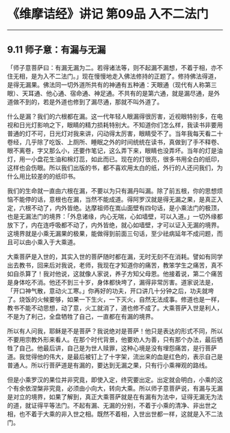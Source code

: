 # 《维摩诘经》讲记 第09品 入不二法门

------

## 9.11 师子意：有漏与无漏

「师子意菩萨曰：有漏无漏为二。若得诸法等，则不起漏不漏想，不着于相，亦不住无相，是为入不二法门。」现在慢慢地走入佛法修持的正题了。修持佛法得道，是得无漏果。佛法同一切外道所共有的神通有五种通：天眼通（现代有人称第三眼）、天耳通、他心通、宿命通、神足通。不共有的是第六通，就是漏尽通，是外道做不到的，若是外道也修到了漏尽通，那就不叫外道了。

什么是漏？我们的六根都在漏。这一代年轻人眼漏得很厉害，近视眼特别多，在电视和日光灯影响之下，眼睛的精力损耗特别大。不知道你们怎么样，我读书非要用普通的灯不可，日光灯对我来讲，闪动得太厉害，眼睛受不了。当年我每天看二十卷经，几乎除了吃饭、上厕所、睡眠之外的时间统统在读书，真做到了手不释卷、眼不离卷，字又那么小，还要作笔记，这么弄下来，眼睛也没弄坏。当年的灯是油灯，用一小盘花生油和棉灯蕊，如此而已。现在的灯很亮，很多书用全白的纸印，这样也会伤眼。所以我们出版的书，都不喜欢用太白的纸，外行的人还问我们，为什么用比较差的的纸印书。

我们的生命就一直由六根在漏，不要以为只有漏丹叫漏。除了前五根，你的思想烦恼不能停的话，意根也在漏，当然不能成道。得阿罗汉就是得无漏之果，是真正入定，六根不动了，内外皆绝。达摩祖师在嵩山面壁有四句话，是小乘法门的极顶，也是无漏法门的境界：「外息诸缘，内心无喘，心如墙壁，可以入道。」一切外缘都放下了，内在连呼吸都不动了，内外皆绝，就心如墙壁，才可以证入无漏的境界。这境界就是小乘无漏果的极果，能做得到前面三句话，至少祛病延年不成问题，而且可以由小乘入于大乘道。

大乘菩萨是入世的，其实入世的菩萨随时都在漏，无时无刻不在消耗。譬如有同学出去教书，回来后对我说，老师，我现在才知道你的痛苦，教笨学生之痛苦，真不如自杀算了！我对他说，这就像人家说，养子方知父母恩。他接着说，第二个痛苦是身体吃不消。他还不到三十岁，身体都快垮了，漏得非常厉害。道家说法是，「开口神气散，意动火工寒。」你再好的功夫，开口讲几十分钟之后，功夫就垮了。烧饭的火候要够，如果一下生火，一下灭火，自然无法成事。修道也是一样，教书不能不动思想，动了意，火工就消了，道也修不成了。大乘菩萨入世是利人，不是为了利己，全盘牺牲了自己，一直都在有漏的境界。

所以有人问我，耶稣是不是菩萨？我说绝对是菩萨！他只是表达的形式不同，所以不要用宗教外形来看人。在那个时代背景，他要劝人为善，只有那个办法，最后牺牲了自己。他最后讲，自己是为世人赎罪，这种心境是没有埋怨痛苦，是行菩萨道。我觉得他的伟大，是最后被钉上了十字架，流出来的血是红色的，表示自己是普通人。所以行菩萨道是有漏的，要达到无漏之果，只有行小乘禅观的路线。

但是小乘罗汉的果位并非究竟，即使入定，终究要出定。出定就会明白，小乘的这个有余依涅槃非究竟，必须由小向大，转向大乘。所以师子意菩萨说，有漏与无漏是对立的境界，如果了解到，真正大乘菩萨就是在有漏有为法中，证得无漏无为法的道，就证得平等法门。不起有漏、无漏的分别，不着于小乘的清净、非出世之相，也不着于大乘的非入世之相。既然不着相，入世出世都一样，这就是入不二法门。

